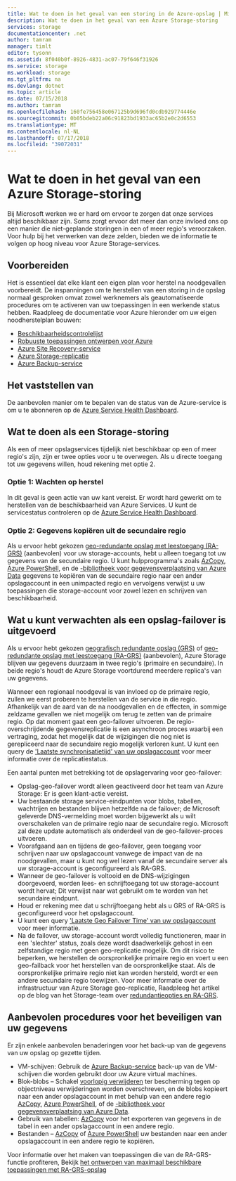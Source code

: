 ```yaml
---
title: Wat te doen in het geval van een storing in de Azure-opslag | Microsoft Docs
description: Wat te doen in het geval van een Azure Storage-storing
services: storage
documentationcenter: .net
author: tamram
manager: timlt
editor: tysonn
ms.assetid: 8f040b0f-8926-4831-ac07-79f646f31926
ms.service: storage
ms.workload: storage
ms.tgt_pltfrm: na
ms.devlang: dotnet
ms.topic: article
ms.date: 07/15/2018
ms.author: tamram
ms.openlocfilehash: 160fe756458e067125b9d696fd0cdb929774446e
ms.sourcegitcommit: 0b05bdeb22a06c91823bd1933ac65b2e0c2d6553
ms.translationtype: MT
ms.contentlocale: nl-NL
ms.lasthandoff: 07/17/2018
ms.locfileid: "39072031"
---
```

# <a name="what-to-do-if-an-azure-storage-outage-occurs"></a>Wat te doen in het geval van een Azure Storage-storing
Bij Microsoft werken we er hard om ervoor te zorgen dat onze services altijd beschikbaar zijn. Soms zorgt ervoor dat meer dan onze invloed ons op een manier die niet-geplande storingen in een of meer regio's veroorzaken. Voor hulp bij het verwerken van deze zelden, bieden we de informatie te volgen op hoog niveau voor Azure Storage-services.

## <a name="how-to-prepare"></a>Voorbereiden
Het is essentieel dat elke klant een eigen plan voor herstel na noodgevallen voorbereidt. De inspanningen om te herstellen van een storing in de opslag normaal gesproken omvat zowel werknemers als geautomatiseerde procedures om te activeren van uw toepassingen in een werkende status hebben. Raadpleeg de documentatie voor Azure hieronder om uw eigen noodherstelplan bouwen:

* [Beschikbaarheidscontrolelijst](https://docs.microsoft.com/azure/architecture/checklist/availability)
* [Robuuste toepassingen ontwerpen voor Azure](https://docs.microsoft.com/azure/architecture/resiliency/)
* [Azure Site Recovery-service](https://azure.microsoft.com/services/site-recovery/)
* [Azure Storage-replicatie](https://docs.microsoft.com/azure/storage/common/storage-redundancy)
* [Azure Backup-service](https://azure.microsoft.com/services/backup/)

## <a name="how-to-detect"></a>Het vaststellen van
De aanbevolen manier om te bepalen van de status van de Azure-service is om u te abonneren op de [Azure Service Health Dashboard](https://azure.microsoft.com/status/).

## <a name="what-to-do-if-a-storage-outage-occurs"></a>Wat te doen als een Storage-storing
Als een of meer opslagservices tijdelijk niet beschikbaar op een of meer regio's zijn, zijn er twee opties voor u te overwegen. Als u directe toegang tot uw gegevens willen, houd rekening met optie 2.

### <a name="option-1-wait-for-recovery"></a>Optie 1: Wachten op herstel
In dit geval is geen actie van uw kant vereist. Er wordt hard gewerkt om te herstellen van de beschikbaarheid van Azure Services. U kunt de servicestatus controleren op de [Azure Service Health Dashboard](https://azure.microsoft.com/status/).

### <a name="option-2-copy-data-from-secondary"></a>Optie 2: Gegevens kopiëren uit de secundaire regio
Als u ervoor hebt gekozen [geo-redundante opslag met leestoegang (RA-GRS)](storage-redundancy-grs.md#read-access-geo-redundant-storage) (aanbevolen) voor uw storage-accounts, hebt u alleen toegang tot uw gegevens van de secundaire regio. U kunt hulpprogramma's zoals [AzCopy](storage-use-azcopy.md), [Azure PowerShell](storage-powershell-guide-full.md), en de [-bibliotheek voor gegevensverplaatsing van Azure Data](https://azure.microsoft.com/blog/introducing-azure-storage-data-movement-library-preview-2/) gegevens te kopiëren van de secundaire regio naar een ander opslagaccount in een unimpacted regio en vervolgens verwijst u uw toepassingen die storage-account voor zowel lezen en schrijven van beschikbaarheid.

## <a name="what-to-expect-if-a-storage-failover-occurs"></a>Wat u kunt verwachten als een opslag-failover is uitgevoerd
Als u ervoor hebt gekozen [geografisch redundante opslag (GRS)](storage-redundancy-grs.md) of [geo-redundante opslag met leestoegang (RA-GRS)](storage-redundancy-grs.md#read-access-geo-redundant-storage) (aanbevolen), Azure Storage blijven uw gegevens duurzaam in twee regio's (primaire en secundaire). In beide regio's houdt de Azure Storage voortdurend meerdere replica's van uw gegevens.

Wanneer een regionaal noodgeval is van invloed op de primaire regio, zullen we eerst proberen te herstellen van de service in die regio. Afhankelijk van de aard van de na noodgevallen en de effecten, in sommige zeldzame gevallen we niet mogelijk om terug te zetten van de primaire regio. Op dat moment gaat een geo-failover uitvoeren. De regio-overschrijdende gegevensreplicatie is een asynchroon proces waarbij een vertraging, zodat het mogelijk dat de wijzigingen die nog niet is gerepliceerd naar de secundaire regio mogelijk verloren kunt. U kunt een query de ['Laatste synchronisatietijd' van uw opslagaccount](https://blogs.msdn.microsoft.com/windowsazurestorage/2013/12/11/windows-azure-storage-redundancy-options-and-read-access-geo-redundant-storage/) voor meer informatie over de replicatiestatus.

Een aantal punten met betrekking tot de opslagervaring voor geo-failover:

* Opslag-geo-failover wordt alleen geactiveerd door het team van Azure Storage: Er is geen klant-actie vereist.
* Uw bestaande storage service-eindpunten voor blobs, tabellen, wachtrijen en bestanden blijven hetzelfde na de failover; de Microsoft geleverde DNS-vermelding moet worden bijgewerkt als u wilt overschakelen van de primaire regio naar de secundaire regio.  Microsoft zal deze update automatisch als onderdeel van de geo-failover-proces uitvoeren.
* Voorafgaand aan en tijdens de geo-failover, geen toegang voor schrijven naar uw opslagaccount vanwege de impact van de na noodgevallen, maar u kunt nog wel lezen vanaf de secundaire server als uw storage-account is geconfigureerd als RA-GRS.
* Wanneer de geo-failover is voltooid en de DNS-wijzigingen doorgevoerd, worden lees- en schrijftoegang tot uw storage-account wordt hervat; Dit verwijst naar wat gebruikt om te worden van het secundaire eindpunt. 
* Houd er rekening mee dat u schrijftoegang hebt als u GRS of RA-GRS is geconfigureerd voor het opslagaccount. 
* U kunt een query ['Laatste Geo Failover Time' van uw opslagaccount](https://msdn.microsoft.com/library/azure/ee460802.aspx) voor meer informatie.
* Na de failover, uw storage-account wordt volledig functioneren, maar in een 'slechter' status, zoals deze wordt daadwerkelijk gehost in een zelfstandige regio met geen geo-replicatie mogelijk. Om dit risico te beperken, we herstellen de oorspronkelijke primaire regio en voert u een geo-failback voor het herstellen van de oorspronkelijke staat. Als de oorspronkelijke primaire regio niet kan worden hersteld, wordt er een andere secundaire regio toewijzen.
  Voor meer informatie over de infrastructuur van Azure Storage geo-replicatie, Raadpleeg het artikel op de blog van het Storage-team over [redundantieopties en RA-GRS](https://blogs.msdn.microsoft.com/windowsazurestorage/2013/12/11/windows-azure-storage-redundancy-options-and-read-access-geo-redundant-storage/).

## <a name="best-practices-for-protecting-your-data"></a>Aanbevolen procedures voor het beveiligen van uw gegevens
Er zijn enkele aanbevolen benaderingen voor het back-up van de gegevens van uw opslag op gezette tijden.

* VM-schijven: Gebruik de [Azure Backup-service](https://azure.microsoft.com/services/backup/) back-up van de VM-schijven die worden gebruikt door uw Azure virtual machines.
* Blok-blobs – Schakel [voorlopig verwijderen](../blobs/storage-blob-soft-delete.md) ter bescherming tegen op objectniveau verwijderingen worden overschreven, en de blobs kopieert naar een ander opslagaccount in met behulp van een andere regio [AzCopy](storage-use-azcopy.md), [Azure PowerShell](storage-powershell-guide-full.md), of de [-bibliotheek voor gegevensverplaatsing van Azure Data](https://azure.microsoft.com/blog/introducing-azure-storage-data-movement-library-preview-2/).
* Gebruik van tabellen: [AzCopy](storage-use-azcopy.md) voor het exporteren van gegevens in de tabel in een ander opslagaccount in een andere regio.
* Bestanden – [AzCopy](storage-use-azcopy.md) of [Azure PowerShell](storage-powershell-guide-full.md) uw bestanden naar een ander opslagaccount in een andere regio te kopiëren.

Voor informatie over het maken van toepassingen die van de RA-GRS-functie profiteren, Bekijk [het ontwerpen van maximaal beschikbare toepassingen met RA-GRS-opslag](../storage-designing-ha-apps-with-ragrs.md)
